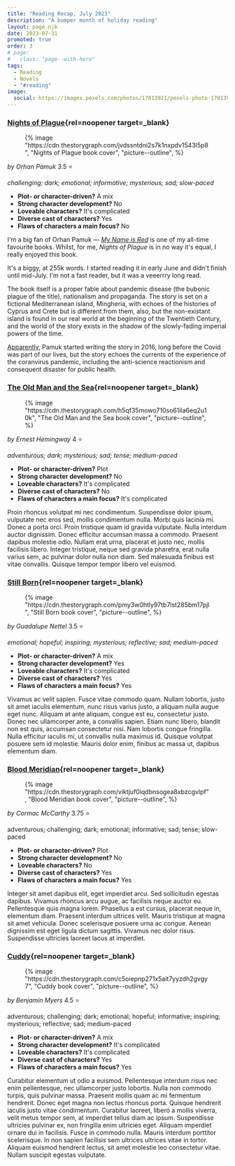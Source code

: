 ```yaml
---
title: "Reading Recap, July 2023"
description: "A bumper month of holiday reading"
layout: page.njk
date: 2023-07-31
promoted: true
order: 3
# page:
#   class: "page--with-hero"
tags:
  - Reading
  - Novels
  - "#reading"
image:
  social: https://images.pexels.com/photos/17013921/pexels-photo-17013921/free-photo-of-woman-reading-a-book-in-a-hammock.jpeg?auto=compress&cs=tinysrgb&w=1260&h=750&dpr=2
---
```


### [Nights of Plague](https://app.thestorygraph.com/books/8d1f34a8-ec35-4293-b425-09efdddabf1b){rel=noopener target=_blank}

<figure class="content-canvas-item-right content-canvas-item-right--span-4 picture--block">
  {% image "https://cdn.thestorygraph.com/jvdssntdni2s7k1nxpdv1543l5p8", "Nights of Plague book cover", "picture--outline", %}
</figure>

*by Orhan Pamuk*
3.5 ⭐️

*challenging; dark; emotional; informative; mysterious; sad; slow-paced*

- **Plot- or character-driven?** A mix
- **Strong character development?** No
- **Loveable characters?** It's complicated
- **Diverse cast of characters?** Yes
- **Flaws of characters a main focus?** No

I'm a big fan of Orhan Pamuk — *[My Name is Red](https://app.thestorygraph.com/books/66d29d01-0da9-4f90-a454-2d1b194a1d96)* is one of my all-time favourite books. Whilst, for me, *Nights of Plague* is in no way it's equal, I really enjoyed this book.

It's a biggy, at 255k words. I started reading it in early June and didn't finish until mid-July. I'm not a fast reader, but it was a veeerrry long read.

The book itself is a proper fable about pandemic disease (the bubonic plague of the title), nationalism and propaganda. The story is set on a fictional Mediterranean island, Mingheria, with echoes of the histories of Cyprus and Crete but is different from them, also, but the non-existant island is found in our real world at the beginning of the Twentieth Century, and the world of the story exists in the shadow of the slowly-fading imperial powers of the time.

[Apparently](https://www.newyorker.com/magazine/2022/10/31/outbreaks-and-uprisings-in-orhan-pamuks-nights-of-plague), Pamuk started writing the story in 2016, long before the Covid was part of our lives, but the story echoes the currents of the experience of the coranvirus pandemic, including the anti-science reactionism and consequent disaster for public health.

### [The Old Man and the Sea](https://app.thestorygraph.com/books/d90a2b60-d7c5-4133-981d-21fd88144993){rel=noopener target=_blank}

<figure class="content-canvas-item-right content-canvas-item-right--span-4 picture--block">
  {% image "https://cdn.thestorygraph.com/h5qf35mowo710so61ila6eq2u10k", "The Old Man and the Sea book cover", "picture--outline", %}
</figure>

*by Ernest Hemingway*
4 ⭐️

*adventurous; dark; mysterious; sad; tense; medium-paced*

- **Plot- or character-driven?** Plot
- **Strong character development?** No
- **Loveable characters?** It's complicated
- **Diverse cast of characters?** No
- **Flaws of characters a main focus?** It's complicated

Proin rhoncus volutpat mi nec condimentum. Suspendisse dolor ipsum, vulputate nec eros sed, mollis condimentum nulla. Morbi quis lacinia mi. Donec a porta orci. Proin tristique quam id gravida vulputate. Nulla interdum auctor dignissim. Donec efficitur accumsan massa a commodo. Praesent dapibus molestie odio. Nullam erat urna, placerat et justo nec, mollis facilisis libero. Integer tristique, neque sed gravida pharetra, erat nulla varius sem, ac pulvinar dolor nulla non diam. Sed malesuada finibus est vitae convallis. Quisque tempor tempor libero vel euismod.

### [Still Born](https://app.thestorygraph.com/books/d90a2b60-d7c5-4133-981d-21fd88144993){rel=noopener target=_blank}

<figure class="content-canvas-item-right content-canvas-item-right--span-4 picture--block">
  {% image "https://cdn.thestorygraph.com/pmy3w0htly97tb7lst285bm17pjl", "Still Born book cover", "picture--outline", %}
</figure>

*by Guadalupe Nettel*
3.5 ⭐️

*emotional; hopeful; inspiring; mysterious; reflective; sad; medium-paced*

- **Plot- or character-driven?** A mix
- **Strong character development?** Yes
- **Loveable characters?** It's complicated
- **Diverse cast of characters?** Yes
- **Flaws of characters a main focus?** Yes

Vivamus ac velit sapien. Fusce vitae commodo quam. Nullam lobortis, justo sit amet iaculis elementum, nunc risus varius justo, a aliquam nulla augue eget nunc. Aliquam at ante aliquam, congue est eu, consectetur justo. Donec nec ullamcorper ante, a convallis sapien. Etiam nunc libero, blandit non est quis, accumsan consectetur nisi. Nam lobortis congue fringilla. Nulla efficitur iaculis mi, ut convallis nulla maximus id. Quisque volutpat posuere sem id molestie. Mauris dolor enim, finibus ac massa ut, dapibus elementum diam.

### [Blood Meridian](https://app.thestorygraph.com/books/29ad6af6-32aa-4c4b-83c5-73481ad6dfc6){rel=noopener target=_blank}

<figure class="content-canvas-item-right content-canvas-item-right--span-4 picture--block">
  {% image "https://cdn.thestorygraph.com/viktjuf0iqdbnsogea8xbzcgvlpf", "Blood Meridian book cover", "picture--outline", %}
</figure>

*by Cormac McCarthy*
3.75 ⭐️

adventurous; challenging; dark; emotional; informative; sad; tense; slow-paced

- **Plot- or character-driven?** Plot
- **Strong character development?** No
- **Loveable characters?** No
- **Diverse cast of characters?** Yes
- **Flaws of characters a main focus?** Yes

Integer sit amet dapibus elit, eget imperdiet arcu. Sed sollicitudin egestas dapibus. Vivamus rhoncus arcu augue, ac facilisis neque auctor eu. Pellentesque quis magna lorem. Phasellus a est cursus, placerat neque in, elementum diam. Praesent interdum ultrices velit. Mauris tristique at magna sit amet vehicula. Donec scelerisque posuere urna ac congue. Aenean dignissim est eget ligula dictum sagittis. Vivamus nec dolor risus. Suspendisse ultricies laoreet lacus at imperdiet.

### [Cuddy](https://app.thestorygraph.com/books/2e6b0a6d-c544-4bbf-af4e-ce71f0989feb){rel=noopener target=_blank}

<figure class="content-canvas-item-right content-canvas-item-right--span-4 picture--block">
  {% image "https://cdn.thestorygraph.com/c5oiepnp271x5ait7yyzdh2gvgy7", "Cuddy book cover", "picture--outline", %}
</figure>

*by Benjamin Myers*
4.5 ⭐️

adventurous; challenging; dark; emotional; hopeful; informative; inspiring; mysterious; reflective; sad; medium-paced

- **Plot- or character-driven?** A mix
- **Strong character development?** It's complicated
- **Loveable characters?** It's complicated
- **Diverse cast of characters?** Yes
- **Flaws of characters a main focus?** Yes

Curabitur elementum ut odio a euismod. Pellentesque interdum risus nec enim pellentesque, nec ullamcorper justo lobortis. Nulla non commodo turpis, quis pulvinar massa. Praesent mollis quam ac mi fermentum hendrerit. Donec eget magna non lectus rhoncus porta. Quisque hendrerit iaculis justo vitae condimentum. Curabitur laoreet, libero a mollis viverra, velit metus tempor sem, at imperdiet tellus diam ac ipsum. Suspendisse ultricies pulvinar ex, non fringilla enim ultricies eget. Aliquam imperdiet ornare dui in facilisis. Fusce in commodo nulla. Mauris interdum porttitor scelerisque. In non sapien facilisis sem ultrices ultrices vitae in tortor. Aliquam euismod hendrerit lectus, sit amet molestie leo consectetur vitae. Nullam suscipit egestas vulputate.
